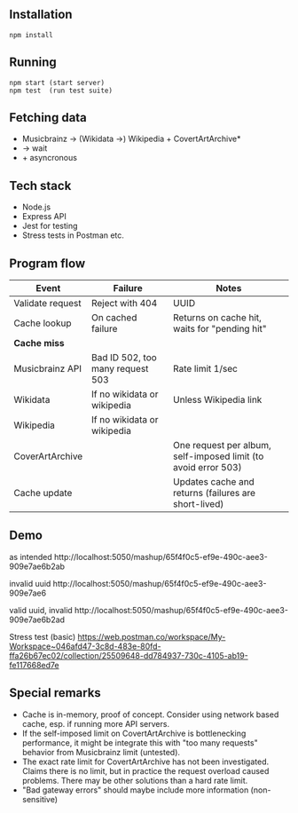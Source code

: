 ## Installation
    npm install

## Running
    npm start (start server)
    npm test  (run test suite)

## Fetching data
- Musicbrainz $\to$ (Wikidata $\to$) Wikipedia + CovertArtArchive*
- $\to$ wait
- $+$ asyncronous

## Tech stack

- Node.js
- Express API
- Jest for testing
- Stress tests in Postman etc.

## Program flow

| Event | Failure | Notes |
|-|-|-|
| Validate request | Reject with 404  | UUID |
| Cache lookup | On cached failure | Returns on cache hit, waits for "pending hit" | 
| **Cache miss** |
| Musicbrainz API | Bad ID 502, too many request 503  | Rate limit 1/sec
| Wikidata | If no wikidata or wikipedia  | Unless Wikipedia link 
| Wikipedia | If no wikidata or wikipedia  |
| CoverArtArchive | | One request per album, self-imposed limit (to avoid error 503) |
| Cache update | | Updates cache and returns (failures are short-lived)

## Demo

as intended
http://localhost:5050/mashup/65f4f0c5-ef9e-490c-aee3-909e7ae6b2ab

invalid uuid
http://localhost:5050/mashup/65f4f0c5-ef9e-490c-aee3-909e7ae6

valid uuid, invalid
http://localhost:5050/mashup/65f4f0c5-ef9e-490c-aee3-909e7ae6b2ad

Stress test (basic)
https://web.postman.co/workspace/My-Workspace~046afd47-3c8d-483e-80fd-ffa26b67ec02/collection/25509648-dd784937-730c-4105-ab19-fe117668ed7e


## Special remarks

- Cache is in-memory, proof of concept. Consider using network based cache, esp. if running more API servers.
- If the self-imposed limit on CovertArtArchive is bottlenecking performance, it might be integrate this with "too many requests" behavior from Musicbrainz limit (untested).
- The exact rate limit for CovertArtArchive has not been investigated. Claims there is no limit, but in practice the request overload caused problems. There may be other solutions than a hard rate limit.
- "Bad gateway errors" should maybe include more information (non-sensitive) 

